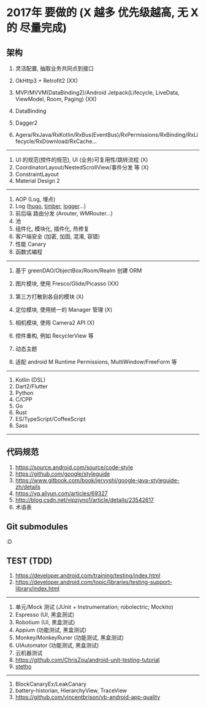 # 2017年 要做的 (X 越多 优先级越高, 无 X 的 尽量完成)

## 架构
1. 灵活配置, 抽取业务共同点到接口

1. OkHttp3 + Retrofit2 (XX)

1. MVP/MVVM(DataBinding2)/Android Jetpack(Lifecycle, LiveData, ViewModel, Room, Paging) (XX)
1. DataBinding

1. Dagger2

1. Agera/RxJava/RxKotlin/RxBus(EventBus)/RxPermissions/RxBinding/RxLifecycle/RxDownload/RxCache...
---
1. UI 的规范(控件的规范), UI (业务)可复用性/跳转流程 (X)
1. CoordinatorLayout/NestedScrollView/事件分发 等 (X)
1. ConstraintLayout
1. Material Design 2
---
1. AOP (Log, 埋点)
1. Log ([hugo][hugo], [timber][timber], [logger][logger]...)
1. 前后端 路由分发 (Arouter, WMRouter...)
1. 池
1. 组件化, 模块化, 插件化, 热修复
1. 客户端安全 (加密, 加固, 混淆, 容错)
1. 性能 Canary
1. 函数式编程

[hugo]: https://github.com/JakeWharton/hugo
[timber]: https://github.com/JakeWharton/timber
[logger]: https://github.com/orhanobut/logger

---
1. 基于 greenDAO/ObjectBox/Room/Realm 创建 ORM

1. 图片模块, 使用 Fresco/Glide/Picasso (XX)
1. 第三方打散到各自的模块 (X)
1. 定位模块, 使用统一的 Manager 管理 (X)
1. 相机模块, 使用 Camera2 API (X)

1. 控件重构, 例如 RecyclerView 等
1. 动态主题

1. 适配 android M Runtime Permissions, MultiWindow/FreeForm 等
---
1. Kotlin (DSL)
1. Dart2/Flutter
1. Python
1. C/CPP
1. Go
1. Rust
1. ES/TypeScript/CoffeeScript
1. Sass
---

## 代码规范
1. https://source.android.com/source/code-style
1. https://github.com/google/styleguide
1. https://www.gitbook.com/book/jervyshi/google-java-styleguide-zh/details
1. https://yq.aliyun.com/articles/69327
1. http://blog.csdn.net/vipzjyno1/article/details/23542617
1. 术语表

## Git submodules
:D

## TEST (TDD)
1. https://developer.android.com/training/testing/index.html
1. https://developer.android.com/topic/libraries/testing-support-library/index.html
---
1. 单元/Mock 测试 (JUnit + Instrumentation; robolectric; Mockito)
1. Espresso (UI, 黑盒测试)
1. Robotium (UI, 黑盒测试)
1. Appium (功能测试, 黑盒测试)
1. Monkey/MonkeyRuner (功能测试, 黑盒测试)
1. UIAutomator (功能测试, 黑盒测试)
1. 云机器测试
1. https://github.com/ChrisZou/android-unit-testing-tutorial
1. [stetho](https://github.com/facebook/stetho)
---
1. BlockCanaryEx/LeakCanary
1. battery-historian, HierarchyView, TraceView
1. https://github.com/vincentbrison/vb-android-app-quality
